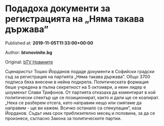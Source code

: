 
# Подадоха документи за регистрацията на „Няма такава държава”

Published at: **2019-11-05T11:33:00+00:00**

Author: **btvnovinite.bg**

Original: [bTV Новините](https://btvnovinite.bg/bulgaria/podadoha-dokumenti-za-registracijata-na-njama-takava-darzhava.html)

Сценаристът Тошко Йорданов подаде документи в Софийски градски съд за регистрация на партията „Няма такава държава”.
Общо 3700 подписа бяха внесени в нейна подкрепа.
Политическата формация беше учредена в пълна секретност на 5 октомври, а неин лидер е шоуменът Слави Трифонов.
От партията отказаха да коментират в кой политически спектър ще се позиционират, както и дали ще се коалират.
„Нека се разберем отсега, като направим нещо или смятаме да направим - ще ви кажем. Всичко останало са спекулации“, каза Йорданов.
Съдът има срок приблизително месец и половина, за да се произнесе, съгласно Закона за политическите партии.
